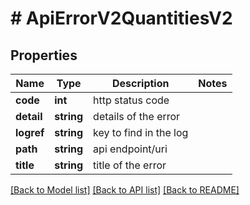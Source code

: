 # # ApiErrorV2QuantitiesV2

## Properties

Name | Type | Description | Notes
------------ | ------------- | ------------- | -------------
**code** | **int** | http status code |
**detail** | **string** | details of the error |
**logref** | **string** | key to find in the log |
**path** | **string** | api endpoint/uri |
**title** | **string** | title of the error |

[[Back to Model list]](../../README.md#models) [[Back to API list]](../../README.md#endpoints) [[Back to README]](../../README.md)

